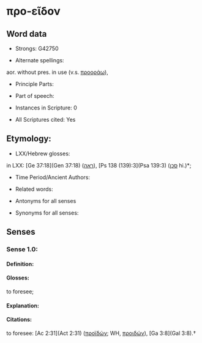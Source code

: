 # προ-εῖδον

<!-- Status: S2=NeedsEdits -->
<!-- Lexica used for edits:   -->

## Word data

* Strongs: G42750

* Alternate spellings:

aor. without pres. in use (v.s. [προοράω]()),

* Principle Parts: 


* Part of speech: 


* Instances in Scripture: 0

* All Scriptures cited: Yes

## Etymology: 


* LXX/Hebrew glosses: 

in LXX: [Ge 37:18](Gen 37:18) ([ראה](//en-uhl/H7200)), [Ps 138 (139):3](Psa 139:3) ([סכן](//en-uhl/H5532) hi.)*;

* Time Period/Ancient Authors: 


* Related words: 

* Antonyms for all senses

* Synonyms for all senses: 


## Senses 


### Sense  1.0: 

#### Definition: 

#### Glosses: 

to foresee; 

#### Explanation: 


#### Citations: 

to foresee: [Ac 2:31](Act 2:31) ([προϊδών](); WH, [προιδών]()), [Ga 3:8](Gal 3:8).†

